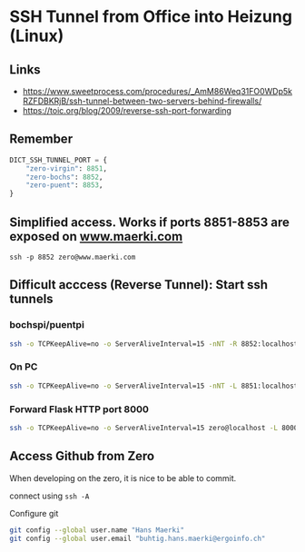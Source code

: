 # SSH Tunnel from Office into Heizung (Linux)

## Links

* https://www.sweetprocess.com/procedures/_AmM86Weq31FO0WDp5kRZFDBKRjB/ssh-tunnel-between-two-servers-behind-firewalls/
* https://toic.org/blog/2009/reverse-ssh-port-forwarding


## Remember

```python
DICT_SSH_TUNNEL_PORT = {
    "zero-virgin": 8851,
    "zero-bochs": 8852,
    "zero-puent": 8853,
}
```

## Simplified access. Works if ports 8851-8853 are exposed on www.maerki.com

`ssh -p 8852 zero@www.maerki.com`

## Difficult acccess (Reverse Tunnel): Start ssh tunnels

### bochspi/puentpi

```bash
ssh -o TCPKeepAlive=no -o ServerAliveInterval=15 -nNT -R 8852:localhost:22 www-insecure@www.maerki.com
```

### On PC

```bash
ssh -o TCPKeepAlive=no -o ServerAliveInterval=15 -nNT -L 8851:localhost:8851 -L 8852:localhost:8852 -L 8853:localhost:8853 www-data@www.maerki.com
```

### Forward Flask HTTP port 8000

```bash
ssh -o TCPKeepAlive=no -o ServerAliveInterval=15 zero@localhost -L 8000:127.0.0.1:8000 -p 8852
```


## Access Github from Zero

When developing on the zero, it is nice to be able to commit.

connect using `ssh -A`

Configure git

```bash
git config --global user.name "Hans Maerki"
git config --global user.email "buhtig.hans.maerki@ergoinfo.ch"
```
